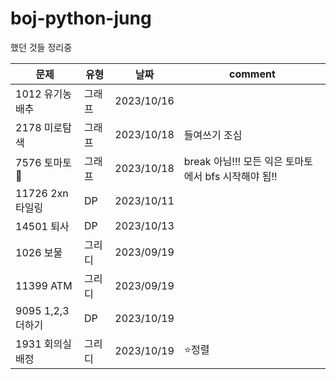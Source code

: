 # boj-python-jung
했던 것들 정리중

| 문제 | 유형 | 날짜 | comment |
| --- | --- | --- | --- |
| 1012 유기농배추 | 그래프  | 2023/10/16 | 
| 2178 미로탐색 | 그래프  | 2023/10/18 | 들여쓰기 조심 |
| 7576 토마토🍅 | 그래프 | 2023/10/18 | break 아님!!! 모든 익은 토마토에서 bfs 시작해야 됨!!|
| 11726 2xn 타일링 | DP | 2023/10/11 | |
| 14501 퇴사 | DP | 2023/10/13 | |
| 1026 보물 | 그리디 | 2023/09/19 | |
| 11399 ATM | 그리디 | 2023/09/19 | |
| 9095 1,2,3 더하기 | DP | 2023/10/19 | |
| 1931 회의실배정 | 그리디 | 2023/10/19 | ⭐️정렬 |
